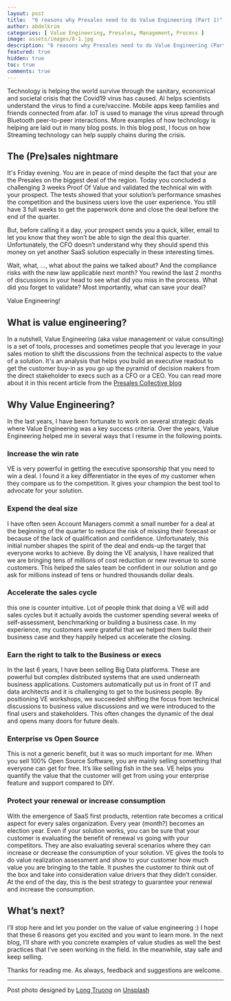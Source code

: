 ```yaml
---
layout: post
title:  "6 reasons why Presales need to do Value Engineering (Part 1)"
author: abdelkrim
categories: [ Value Engineering, Presales, Management, Process ]
image: assets/images/8-1.jpg
description: "6 reasons why Presales need to do Value Engineering (Part 1)"
featured: true
hidden: true
toc: true
comments: true
---
```

Technology is helping the world survive through the sanitary, economical and societal crisis that the Covid19 virus has caused. AI helps scientists understand the virus to find a cure/vaccine. Mobile apps keep families and friends connected from afar. IoT is used to manage the virus spread through Bluetooth peer-to-peer interactions. More examples of how technology is helping are laid out in many blog posts. In this blog post, I focus on how Streaming technology can help supply chains during the crisis.

## The (Pre)sales nightmare

It's Friday evening. You are in peace of mind despite the fact that your are the Presales on the biggest deal of the region. 
Today you concluded a challenging 3 weeks Proof Of Value and validated the technical win with your prospect. The tests showed that your solution’s 
performance smashes the competition and the business users love the user experience. You still have 3 full weeks to get the paperwork done and close the deal 
before the end of the quarter.
 
But, before calling it a day, your prospect sends you a quick, killer, email to let you know that they won’t be able to sign the deal this quarter. 
Unfortunately, the CFO doesn’t understand why they should spend this money on yet another SaaS solution especially in these interesting times.

Wait, what, …, what about the pains we talked about? And the compliance risks with the new law applicable next month? You rewind the last 2 months of discussions 
in your head to see what did you miss in the process. What did you forget to validate? Most importantly, what can save your deal? 

Value Engineering!

## What is value engineering?
In a nutshell, Value Engineering (aka value management or value consulting) is a set of tools, processes and sometimes people that you leverage in your 
sales motion to shift the discussions from the technical aspects to the value of a solution. It's an analysis that helps you build an executive readout to 
get the customer buy-in as you go up the pyramid of decision makers from the direct stakeholder to execs such as a CFO or a CEO. You can read more about 
it in this recent article from the [Presales Collective blog](https://www.presalescollective.com/post/what-is-value-consulting)

## Why Value Engineering?
In the last years, I have been fortunate to work on several strategic deals where Value Engineering was a key success criteria. 
Over the years, Value Engineering helped me in several ways that I resume in the following points.

### Increase the win rate
VE is very powerful in getting the executive sponsorship that you need to win a deal. I found it a key differentiator in the eyes of my customer when they compare us to the competition. It gives your champion the best tool to advocate for your solution.

### Expend the deal size
I have often seen Account Managers commit a small number for a deal at the beginning of the quarter to reduce the risk of missing their forecast or because of the lack of qualification and confidence. Unfortunately, this initial number shapes the spirit of the deal and ends-up the target that everyone works to achieve. By doing the VE analysis, I have realized that we are bringing tens of millions of cost reduction or new revenue to some customers. This helped the sales team be confident in our solution and go ask for millions instead of tens or hundred thousands dollar deals. 

### Accelerate the sales cycle
this one is counter intuitive. Lot of people think that doing a VE will add sales cycles but it actually avoids the customer spending several weeks of self-assessment, benchmarking or building a business case. In my experience, my customers were grateful that we helped them build their business case and they happily helped us accelerate the closing.

### Earn the right to talk to the Business or execs
In the last 6 years, I have been selling Big Data platforms. These are powerful but complex distributed systems that are used underneath business applications. Customers automatically put us in front of IT and data architects and it is challenging to get to the business people. By positioning VE workshops, we succeeded shifting the focus from technical discussions to business value discussions and we were introduced to the final users and stakeholders. This often changes the dynamic of the deal and opens many doors for future deals. 

### Enterprise vs Open Source
This is not a generic benefit, but it was so much important for me. When you sell 100% Open Source Software, you are mainly selling something that everyone can get for free. It’s like selling fish in the sea. VE helps you quantify the value that the customer will get from using your enterprise feature and support compared to DIY. 

### Protect your renewal or increase consumption
With the emergence of SaaS first products, retention rate becomes a critical aspect for every sales organization. Every year (month?) becomes an election year. Even if your solution works, you can be sure that your customer is evaluating the benefit of renewal vs going with your competitors. They are also evaluating several scenarios where they can increase or decrease the consumption of your solution. VE gives the tools to do value realization assessment and show to your customer how much value you are bringing to the table. It pushes the customer to think out of the box and take into consideration value drivers that they didn’t consider. At the end of the day, this is the best strategy to guarantee your renewal and increase the consumption. 

## What’s next?
I’ll stop here and let you ponder on the value of value engineering :) I hope that these 6 reasons get you excited and you want to learn more. In the next blog, I’ll share with you concrete examples of value studies as well the best practices that I’ve seen working in the field. In the meanwhile, stay safe and keep selling.

Thanks for reading me. As always, feedback and suggestions are welcome.

---
Post photo designed by [Long Truong](https://unsplash.com/@frostbud) on [Unsplash](https://unsplash.com/)  
